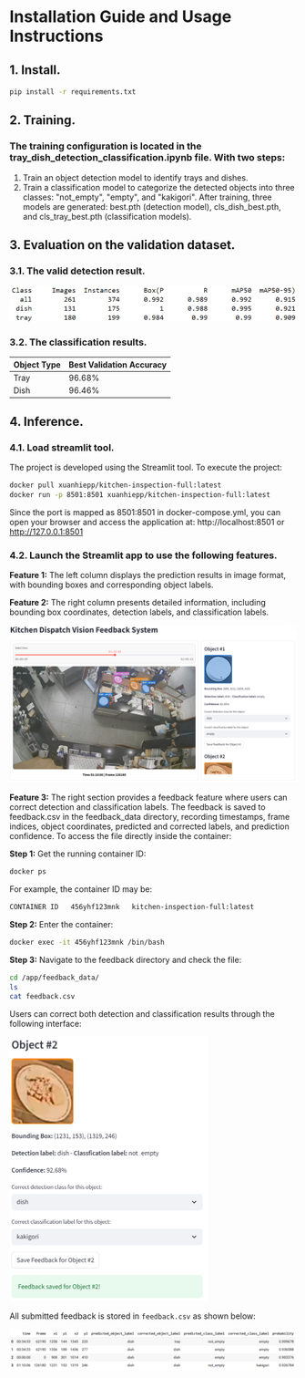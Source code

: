 # Installation Guide and Usage Instructions
## 1. Install.
```bash
pip install -r requirements.txt
```
## 2. Training.
### The training configuration is located in the tray_dish_detection_classification.ipynb file. With two steps:
1. Train an object detection model to identify trays and dishes.
2. Train a classification model to categorize the detected objects into three classes: "not_empty", "empty", and "kakigori".
After training, three models are generated: best.pth (detection model), cls_dish_best.pth, and cls_tray_best.pth (classification models).

## 3. Evaluation on the validation dataset.
### 3.1. The valid detection result.
<img src="results/detection_result.png" alt="Detection Result" width="700"/>

### 3.2. The classification results.
| Object Type | Best Validation Accuracy |
|-------------|--------------------------|
| Tray        | 96.68%                   |
| Dish        | 96.46%                   |

## 4. Inference.
### 4.1. Load streamlit tool.
The project is developed using the Streamlit tool. To execute the project:
```bash
docker pull xuanhiepp/kitchen-inspection-full:latest
docker run -p 8501:8501 xuanhiepp/kitchen-inspection-full:latest
```
Since the port is mapped as 8501:8501 in docker-compose.yml, you can open your browser and access the application at:
http://localhost:8501 or http://127.0.0.1:8501
### 4.2. Launch the Streamlit app to use the following features.
**Feature 1:** The left column displays the prediction results in image format, with bounding boxes and corresponding object labels.

**Feature 2:** The right column presents detailed information, including bounding box coordinates, detection labels, and classification labels.

<img src="results/project_result.png" alt="Project Result"/><br>

**Feature 3:** The right section provides a feedback feature where users can correct detection and classification labels. The feedback is saved to feedback.csv in the feedback_data directory, recording timestamps, frame indices, object coordinates, predicted and corrected labels, and prediction confidence. To access the file directly inside the container:

**Step 1:** Get the running container ID:
```bash
docker ps
```
For example, the container ID may be:
```bash
CONTAINER ID   456yhf123mnk   kitchen-inspection-full:latest
```
**Step 2:** Enter the container:
```bash
docker exec -it 456yhf123mnk /bin/bash
```
**Step 3:** Navigate to the feedback directory and check the file:
```bash
cd /app/feedback_data/
ls
cat feedback.csv
```
Users can correct both detection and classification results through the following interface:

<img src="results/feedback_result.png" alt="Feedback Result" width="350"/>

All submitted feedback is stored in `feedback.csv` as shown below:

<img src="results/feedback_result_2.png" alt="Feedback Result 2"/>